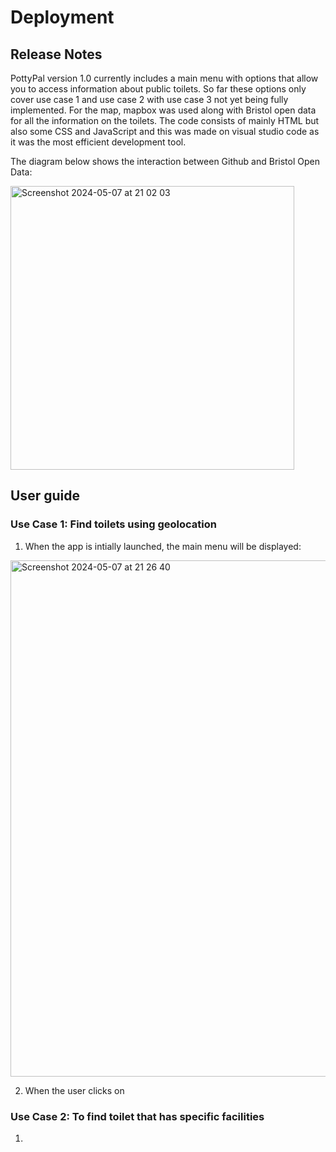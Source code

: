# Deployment

## Release Notes

PottyPal version 1.0 currently includes a main menu with options that allow you to access information about public toilets. So far these options only cover use case 1 and use case 2 with use case 3 not yet being fully implemented. For the map, mapbox was used along with Bristol open data for all the information on the toilets. The code consists of mainly HTML but also some CSS and JavaScript and this was made on visual studio code as it was the most efficient development tool.

The diagram below shows the interaction between Github and Bristol Open Data:

<img width="454" alt="Screenshot 2024-05-07 at 21 02 03" src="https://github.com/Kendog09/Kendog09.github.io/assets/110036605/fbfe2a03-297c-4465-ba83-4bd11093f3ac">



## User guide

### Use Case 1: Find toilets using geolocation

1. When the app is intially launched, the main menu will be displayed:

<img width="826" alt="Screenshot 2024-05-07 at 21 26 40" src="https://github.com/Kendog09/Kendog09.github.io/assets/110036605/ce07c880-6d77-4b95-a244-729760add54f">


2. When the user clicks on 


### Use Case 2: To find toilet that has specific facilities

1.

